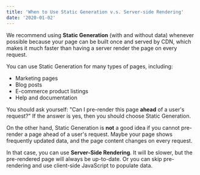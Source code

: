 ```yaml
---
title: 'When to Use Static Generation v.s. Server-side Rendering'
date: '2020-01-02'
---
```


We recommend using **Static Generation** (with and without data) whenever possible because your page can be
built once and served by CDN, which makes it much faster than having a server render the page on every
request.

You can use Static Generation for many types of pages, including:

-   Marketing pages
-   Blog posts
-   E-commerce product listings
-   Help and documentation

You should ask yourself: "Can I pre-render this page **ahead** of a user's request?" If the answer is yes,
then you should choose Static Generation.

On the other hand, Static Generation is **not** a good idea if you cannot pre-render a page ahead of a user's
request. Maybe your page shows frequently updated data, and the page content changes on every request.

In that case, you can use **Server-Side Rendering**. It will be slower, but the pre-rendered page will always
be up-to-date. Or you can skip pre-rendering and use client-side JavaScript to populate data.
